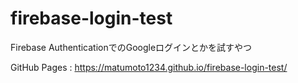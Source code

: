 # firebase-login-test

Firebase AuthenticationでのGoogleログインとかを試すやつ

GitHub Pages : https://matumoto1234.github.io/firebase-login-test/
